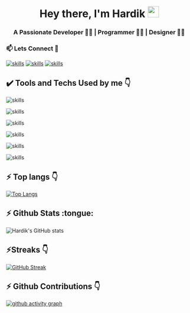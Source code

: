 <!-- ### Hi there 👋 -->
<h1 align="center">Hey there, I'm Hardik <img src="./gif/Hi.gif" height="30px" width="30px"></h1>
<h3 align="center">A Passionate Developer 👨‍💻 | Programmer 👨‍💻 | Designer 👨‍🎨</h3>
<h3>📫 Lets Connect 🤝</h3>

[![skills](https://skillicons.dev/icons?i=linkedin)](https://www.linkedin.com/in/harryy0112)
[![skills](https://skillicons.dev/icons?i=instagram)](https://www.instagram.com/x.hardik.xx/)
[![skills](https://skillicons.dev/icons?i=twitter)](https://twitter.com/ItsHardikkA)

<h2> ✔️ Tools and Techs Used by me 👇</h2>

![skills](https://skillicons.dev/icons?i=cpp,js,python)

![skills](https://skillicons.dev/icons?i=vscode,git,github)

![skills](https://skillicons.dev/icons?i=aws,gcp,ts)

![skills](https://skillicons.dev/icons?i=react,html,css,bootstrap)

![skills](https://skillicons.dev/icons?i=nodejs,express,mongodb,mysql)

![skills](https://skillicons.dev/icons?i=ae,au,ai,ps,pr,xd)

<h2>⚡ Top langs 👇</h2>

[![Top Langs](https://github-readme-stats.vercel.app/api/top-langs/?username=harryy0112&langs_count=8&theme=radical)](https://github.com/harryy0112/github-readme-stats)

<h2>⚡ Github Stats :tongue:</h2>

![Hardik's GitHub stats](https://github-readme-stats.vercel.app/api?username=harryy0112&show_icons=true&theme=radical)
<br/>

<h2>⚡Streaks 👇</h2>

[![GitHub Streak](https://streak-stats.demolab.com/?user=harryy0112&theme=radical)](https://git.io/streak-stats)

<h2>⚡ Github Contributions 👇</h2>

[![github activity graph](https://github-readme-activity-graph.cyclic.app/graph?username=harryy0112&theme=material-palenight)](https://github.com/harryy0112/github-readme-activity-graph)
